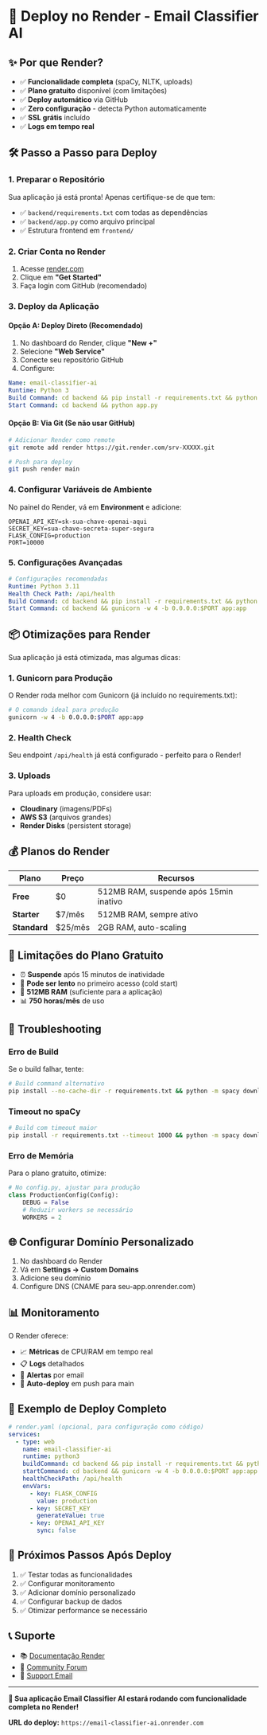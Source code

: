 # 🚀 Deploy no Render - Email Classifier AI

## ✨ Por que Render?

- ✅ **Funcionalidade completa** (spaCy, NLTK, uploads)
- ✅ **Plano gratuito** disponível (com limitações)
- ✅ **Deploy automático** via GitHub
- ✅ **Zero configuração** - detecta Python automaticamente
- ✅ **SSL grátis** incluído
- ✅ **Logs em tempo real**

## 🛠️ Passo a Passo para Deploy

### 1. Preparar o Repositório

Sua aplicação já está pronta! Apenas certifique-se de que tem:
- ✅ `backend/requirements.txt` com todas as dependências
- ✅ `backend/app.py` como arquivo principal
- ✅ Estrutura frontend em `frontend/`

### 2. Criar Conta no Render

1. Acesse [render.com](https://render.com)
2. Clique em **"Get Started"**
3. Faça login com GitHub (recomendado)

### 3. Deploy da Aplicação

#### Opção A: Deploy Direto (Recomendado)

1. No dashboard do Render, clique **"New +"**
2. Selecione **"Web Service"**
3. Conecte seu repositório GitHub
4. Configure:

```yaml
Name: email-classifier-ai
Runtime: Python 3
Build Command: cd backend && pip install -r requirements.txt && python -m spacy download pt_core_news_sm
Start Command: cd backend && python app.py
```

#### Opção B: Via Git (Se não usar GitHub)

```bash
# Adicionar Render como remote
git remote add render https://git.render.com/srv-XXXXX.git

# Push para deploy
git push render main
```

### 4. Configurar Variáveis de Ambiente

No painel do Render, vá em **Environment** e adicione:

```
OPENAI_API_KEY=sk-sua-chave-openai-aqui
SECRET_KEY=sua-chave-secreta-super-segura
FLASK_CONFIG=production
PORT=10000
```

### 5. Configurações Avançadas

```yaml
# Configurações recomendadas
Runtime: Python 3.11
Health Check Path: /api/health
Build Command: cd backend && pip install -r requirements.txt && python -m spacy download pt_core_news_sm
Start Command: cd backend && gunicorn -w 4 -b 0.0.0.0:$PORT app:app
```

## 📦 Otimizações para Render

Sua aplicação já está otimizada, mas algumas dicas:

### 1. Gunicorn para Produção

O Render roda melhor com Gunicorn (já incluído no requirements.txt):

```bash
# O comando ideal para produção
gunicorn -w 4 -b 0.0.0.0:$PORT app:app
```

### 2. Health Check

Seu endpoint `/api/health` já está configurado - perfeito para o Render!

### 3. Uploads

Para uploads em produção, considere usar:
- **Cloudinary** (imagens/PDFs)
- **AWS S3** (arquivos grandes)
- **Render Disks** (persistent storage)

## 💰 Planos do Render

| Plano | Preço | Recursos |
|-------|-------|----------|
| **Free** | $0 | 512MB RAM, suspende após 15min inativo |
| **Starter** | $7/mês | 512MB RAM, sempre ativo |
| **Standard** | $25/mês | 2GB RAM, auto-scaling |

## 🚨 Limitações do Plano Gratuito

- ⏰ **Suspende** após 15 minutos de inatividade
- 🐌 **Pode ser lento** no primeiro acesso (cold start)
- 💾 **512MB RAM** (suficiente para a aplicação)
- 📊 **750 horas/mês** de uso

## 🔧 Troubleshooting

### Erro de Build

Se o build falhar, tente:

```bash
# Build command alternativo
pip install --no-cache-dir -r requirements.txt && python -m spacy download pt_core_news_sm
```

### Timeout no spaCy

```bash
# Build com timeout maior
pip install -r requirements.txt --timeout 1000 && python -m spacy download pt_core_news_sm
```

### Erro de Memória

Para o plano gratuito, otimize:

```python
# No config.py, ajustar para produção
class ProductionConfig(Config):
    DEBUG = False
    # Reduzir workers se necessário
    WORKERS = 2
```

## 🌐 Configurar Domínio Personalizado

1. No dashboard do Render
2. Vá em **Settings → Custom Domains**
3. Adicione seu domínio
4. Configure DNS (CNAME para seu-app.onrender.com)

## 📊 Monitoramento

O Render oferece:
- 📈 **Métricas** de CPU/RAM em tempo real
- 📋 **Logs** detalhados
- 🔔 **Alertas** por email
- 🚀 **Auto-deploy** em push para main

## 🚀 Exemplo de Deploy Completo

```yaml
# render.yaml (opcional, para configuração como código)
services:
  - type: web
    name: email-classifier-ai
    runtime: python3
    buildCommand: cd backend && pip install -r requirements.txt && python -m spacy download pt_core_news_sm
    startCommand: cd backend && gunicorn -w 4 -b 0.0.0.0:$PORT app:app
    healthCheckPath: /api/health
    envVars:
      - key: FLASK_CONFIG
        value: production
      - key: SECRET_KEY
        generateValue: true
      - key: OPENAI_API_KEY
        sync: false
```

## 🎯 Próximos Passos Após Deploy

1. ✅ Testar todas as funcionalidades
2. ✅ Configurar monitoramento
3. ✅ Adicionar domínio personalizado
4. ✅ Configurar backup de dados
5. ✅ Otimizar performance se necessário

## 📞 Suporte

- 📚 [Documentação Render](https://render.com/docs)
- 💬 [Community Forum](https://community.render.com)
- 📧 [Support Email](mailto:support@render.com)

---

**🎉 Sua aplicação Email Classifier AI estará rodando com funcionalidade completa no Render!**

**URL do deploy:** `https://email-classifier-ai.onrender.com`
